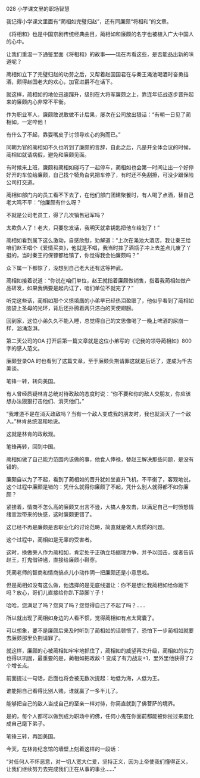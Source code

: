 028 小学课文里的职场智慧





我记得小学课文里面有“蔺相如完璧归赵”，还有同廉颇“将相和”的文章。

《将相和》也是中国京剧传统经典曲目，蔺相如和廉颇的名字也被植入广大中国人的心中。

让我们重温一下通鉴里面《将相和》的故事——现在再看这些，是否能品出新的味道呢？



蔺相如立下了完璧归赵的功劳之后，又帮着赵国国君在与秦王渑池喝酒时奋勇挡酒，颇得赵国老大的欢心，加官进爵不在话下。

就这样，蔺相如的地位迅速蹿升，级别在大将军廉颇之上，靠连年征战逐步晋升起来的廉颇内心非常不平衡。

作为职业军人，廉颇敢说敢做不计后果，屡次在公司放出狠话：“有朝一日见了蔺相如，一定啐他！

有什么了不起，靠耍嘴皮子讨领导欢心的狗而已。”



同朝为官的蔺相如不久也听到了廉颇的言辞，自此之后，凡是开全体会议的时候，蔺相如就请病假，避免和廉颇见面。

有时候来上班，廉颇和蔺相如碰巧了一起停车，蔺相如也会第一时间让出一个好停好开的车位给廉颇，自己找个犄角旮旯把车停了，有时还不免刮擦，可没少跟保险公司打交道。



蔺相如部门内的员工看不下去了，在他们部门团建聚餐时，有人喝了点酒，替自己老大鸣不平：“他廉颇有什么呀？

不就是公司老员工，得了几次销售冠军吗？

太欺负人了！老大，只要您发话，我明天就拿钥匙把他车给划了！”



蔺相如看到属下这么激动，自感欣慰，劝解道：“上次在渑池大酒店，我让秦王给咱们赵王唱个《爱情买卖》，他就是不唱，我当时摔了酒瓶子冲上去差点儿废了丫挺的，当时秦王的保镖都给镇了，你觉得我会怕廉颇吗？”

众下属一下都惊了，没想到自己老大还有这等神武。

蔺相如接着说道：“你说在咱们单位，赵王就指着廉颇做销售，指着我蔺相如做产品研发，如果我俩要是起内讧了，咱们单位不就完了？”

听完这些话，蔺相如那个义愤填膺的小弟早已经热泪盈眶了，他似乎看到了蔺相如脑袋上圣母的光环，背后还扑腾着两只洁白的天使翅膀。



回到家，这位小弟久久不能入睡，总觉得自己的文思像喝了一晚上啤酒的尿崩一样，汹涌澎湃。

第二天公司的OA 打开后第一篇文章就是这位小弟写的《记我的领导蔺相如》800 字的感人范文。

廉颇登录OA 时也看到了这篇文章，至于廉颇负荆请罪这就是后话了，遂成为千古美谈。



笔锋一转，转向美国。

有人曾经质疑林肯总统对待政敌的态度时说：“你不要和你的敌人交朋友，你应该想办法狠狠打击他们、消灭他们。”

“我难道不是在消灭政敌吗？当有一个敌人变成我的朋友时，我也就消灭了一个敌人。”林肯总统温和地说。

这就是林肯的政敌观。



笔锋再转，回到中国。

蔺相如做了自己能力范围内该做的事，他食人俸禄，替赵王解决那些问题，是没有错的。

廉颇自以为了不起，看到了蔺相如的晋升犹如坐直升飞机，不平衡了，客观地说，这个过程中廉颇是错的：凭什么就得你廉颇了不起，凭什么别人就得都不如你廉颇？

紧接着，情商不怎么高的廉颇又出言不逊，大搞人身攻击，以满足自己一时愤怒情绪宣泄带来的快感，这时廉颇更错了。

这已经不再是廉颇是否职业化的讨论范畴，简直就是做人素质的问题。

这个过程中，蔺相如是无辜的受害者。



这时，换做旁人作为蔺相如，肯定处于正确立场据理力争，并予以回击，或者告诉赵王，打鬼借钟馗，直接给廉颇小鞋穿。

凭蔺老师的智商和情商搞点儿小动作阴一把廉颇还是小意思啦。

但是蔺相如没有这么做，他选择的是无底线退让：你不是想让我蔺相如给你跪下吗？放心，哥们儿直接给你趴下舔脚丫子！

哈哈，您满足了吗？您爽了吗？您觉得自己了不起了吗？……



所以就出现了蔺相如身边的人看不惯，觉得蔺相如有点太窝囊了。

可以想象，要不是廉颇后来及时听到了蔺相如的话顿悟了，恐怕下一步蔺相如就要去廉颇那里负荆请罪了。

就这样，廉颇的心被蔺相如牢牢地抓住了，蔺相如的威望再次升级，蔺相如的实力也得以巩固，最重要的是，蔺相如把政敌-1 变成了有力战友+1，里外里他获得了2 个增长点。



前面提过一句话，后面也将会被无数次提起：地低为海，人低为王。

谁能把自己看得比别人贱，谁就赢了一多半儿了。

能够把自己的敌人当成自己的至亲一样对待，你简直就到了佛菩萨的境界。

是的，每个人都可以做到成为职场中的佛，任何小鬼在你面前都能被你拉过来度化成自己麾下弟子。



笔锋三转，再回美国。

今天，在林肯纪念馆的墙壁上刻着这样的一段话：

“对任何人不怀恶意，对一切人宽大仁爱，坚持正义，因为上帝使我们懂得正义，让我们继续努力去完成我们正在从事的事业……”

